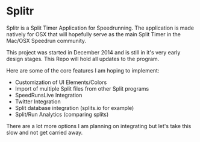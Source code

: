 Splitr
======

Splitr is a Split Timer Application for Speedrunning.
The application is made natively for OSX that will hopefully serve as the main Split Timer in the Mac/OSX Speedrun community.

This project was started in December 2014 and is still in it's very early design stages.
This Repo will hold all updates to the program.

Here are some of the core features I am hoping to implement:

+ Customization of UI Elements/Colors
+ Import of multiple Split files from other Split programs
+ SpeedRunsLive Integration
+ Twitter Integration
+ Split database integration (splits.io for example)
+ Split/Run Analytics (comparing splits)

There are a lot more options I am planning on integrating but let's take this slow and not get carried away.
